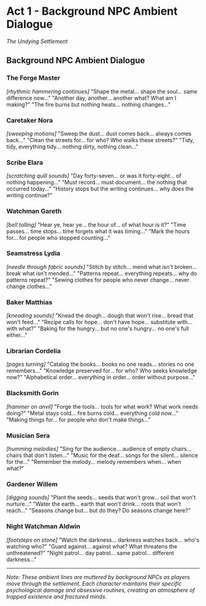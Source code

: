 # Act 1 - Background NPC Ambient Dialogue
*The Undying Settlement*

## Background NPC Ambient Dialogue

### **The Forge Master**
*[rhythmic hammering continues]*
"Shape the metal... shape the soul... same difference now..."
"Another day, another... another what? What am I making?"
"The fire burns but nothing heats... nothing changes..."

### **Caretaker Nora**
*[sweeping motions]*
"Sweep the dust... dust comes back... always comes back..."
"Clean the streets for... for who? Who walks these streets?"
"Tidy, tidy, everything tidy... nothing dirty, nothing clean..."

### **Scribe Elara**
*[scratching quill sounds]*
"Day forty-seven... or was it forty-eight... of nothing happening..."
"Must record... must document... the nothing that occurred today..."
"History stops but the writing continues... why does the writing continue?"

### **Watchman Gareth**
*[bell tolling]*
"Hear ye, hear ye... the hour of... of what hour is it?"
"Time passes... time stops... time forgets what it was timing..."
"Mark the hours for... for people who stopped counting..."

### **Seamstress Lydia**
*[needle through fabric sounds]*
"Stitch by stitch... mend what isn't broken... break what isn't mended..."
"Patterns repeat... everything repeats... why do patterns repeat?"
"Sewing clothes for people who never change... never change clothes..."

### **Baker Matthias**
*[kneading sounds]*
"Knead the dough... dough that won't rise... bread that won't feed..."
"Recipe calls for hope... don't have hope... substitute with... with what?"
"Baking for the hungry... but no one's hungry... no one's full either..."

### **Librarian Cordelia**
*[pages turning]*
"Catalog the books... books no one reads... stories no one remembers..."
"Knowledge preserved for... for who? Who seeks knowledge now?"
"Alphabetical order... everything in order... order without purpose..."

### **Blacksmith Gorin**
*[hammer on anvil]*
"Forge the tools... tools for what work? What work needs doing?"
"Metal stays cold... fire burns cold... everything cold now..."
"Making things for... for people who don't make things..."

### **Musician Sera**
*[humming melodies]*
"Sing for the audience... audience of empty chairs... chairs that don't listen..."
"Music for the deaf... songs for the silent... silence for the..."
"Remember the melody... melody remembers when... when what?"

### **Gardener Willem**
*[digging sounds]*
"Plant the seeds... seeds that won't grow... soil that won't nurture..."
"Water the earth... earth that won't drink... roots that won't reach..."
"Seasons change but... but do they? Do seasons change here?"

### **Night Watchman Aldwin**
*[footsteps on stone]*
"Watch the darkness... darkness watches back... who's watching who?"
"Guard against... against what? What threatens the unthreatened?"
"Night patrol... day patrol... same patrol... different darkness..."

---

*Note: These ambient lines are muttered by background NPCs as players move through the settlement. Each character maintains their specific psychological damage and obsessive routines, creating an atmosphere of trapped existence and fractured minds.*